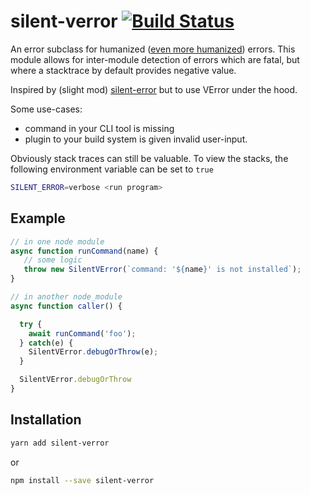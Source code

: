 # silent-verror [![Build Status](https://travis-ci.org/nmccready/silent-verror.svg)](https://travis-ci.org/nmccready/silent-verror)

An error subclass for humanized ([even more humanized](https://github.com/joyent/node-verror)) errors. This module allows for inter-module detection of errors which are fatal, but where a stacktrace by default provides negative value.

Inspired by (slight mod) [silent-error](https://github.com/ember-cli/silent-error) but to use VError under the hood.

Some use-cases:

* command in your CLI tool is missing
* plugin to your build system is given invalid user-input.

Obviously stack traces can still be valuable. To view the stacks, the following environment variable can be set to `true`

```sh
SILENT_ERROR=verbose <run program>
```

## Example

```js
// in one node module
async function runCommand(name) {
   // some logic
   throw new SilentVError(`command: '${name}' is not installed`);
}
```

```js
// in another node_module
async function caller() {

  try {
    await runCommand('foo');
  } catch(e) {
    SilentVError.debugOrThrow(e);
  }

  SilentVError.debugOrThrow
}
```

## Installation

```sh
yarn add silent-verror
```

or

```sh
npm install --save silent-verror
```
